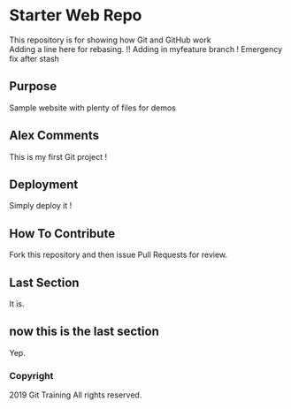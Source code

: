 # Starter Web Repo

This repository is for showing how Git and GitHub work  
Adding a line here for rebasing. !!
Adding in myfeature branch !
Emergency fix after stash

## Purpose

Sample website with plenty of files for demos

## Alex Comments

This is my first Git project !

## Deployment

Simply deploy it !

## How To Contribute

Fork this repository and then issue Pull Requests for review.

## Last Section

It is.

## now this is the last section

Yep.

### Copyright

2019 Git Training  All rights reserved.
